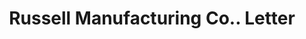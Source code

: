 ---
doi: 10.7916/D85440N0
date_other: '1919'
date_other_textual: '1919'
form: correspondence
genre:
- Letters (correspondence)
name:
- Russell Manufacturing Co.
object_in_context_url: https://biggert.cul.columbia.edu/items/view/ave_biggert_01112
subject_hierarchical_geographic:
- New York, New York, United States
subject_name:
- Russell Manufacturing Co.
title: Russell Manufacturing Co.. Letter
sort_title: Russell Manufacturing Co.. Letter
call_number: ave_biggert_01112
coordinates:
- 40.71277777777778,-74.00583333333333
pid: ave_biggert_01112
identifiers: ave_biggert_01112
canvas_id: ldpd:396377
permalink: "/items/ave_biggert_01112/"
layout: iiif-image-page
---